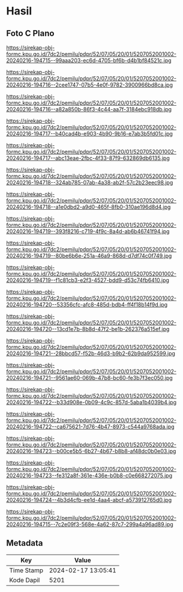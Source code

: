 # Hasil

## Foto C Plano

https://sirekap-obj-formc.kpu.go.id/7dc2/pemilu/pdpr/52/07/05/20/01/5207052001002-20240216-194715--99aaa203-ec6d-4705-bf6b-d4b1bf84521c.jpg

https://sirekap-obj-formc.kpu.go.id/7dc2/pemilu/pdpr/52/07/05/20/01/5207052001002-20240216-194716--2cee1747-07b5-4e0f-9782-3900966bd8ca.jpg

https://sirekap-obj-formc.kpu.go.id/7dc2/pemilu/pdpr/52/07/05/20/01/5207052001002-20240216-194716--a82a850b-86f3-4c44-aa7f-3184ebc918db.jpg

https://sirekap-obj-formc.kpu.go.id/7dc2/pemilu/pdpr/52/07/05/20/01/5207052001002-20240216-194717--b40cad4b-e903-4b90-9b16-e7ab3b5fd01c.jpg

https://sirekap-obj-formc.kpu.go.id/7dc2/pemilu/pdpr/52/07/05/20/01/5207052001002-20240216-194717--abc13eae-2fbc-4f33-87f9-632869db6135.jpg

https://sirekap-obj-formc.kpu.go.id/7dc2/pemilu/pdpr/52/07/05/20/01/5207052001002-20240216-194718--324ab785-07ab-4a38-ab2f-57c2b23eec98.jpg

https://sirekap-obj-formc.kpu.go.id/7dc2/pemilu/pdpr/52/07/05/20/01/5207052001002-20240216-194718--a1e0dbd2-a9d0-465f-8fb0-310ae196d8d4.jpg

https://sirekap-obj-formc.kpu.go.id/7dc2/pemilu/pdpr/52/07/05/20/01/5207052001002-20240216-194719--393f8216-c719-4f9c-8a4d-ab6b46741f94.jpg

https://sirekap-obj-formc.kpu.go.id/7dc2/pemilu/pdpr/52/07/05/20/01/5207052001002-20240216-194719--80be6b6e-251a-46a9-868d-d7df74c0f749.jpg

https://sirekap-obj-formc.kpu.go.id/7dc2/pemilu/pdpr/52/07/05/20/01/5207052001002-20240216-194719--f1c81cb3-e2f3-4527-bdd9-d53c74fb6410.jpg

https://sirekap-obj-formc.kpu.go.id/7dc2/pemilu/pdpr/52/07/05/20/01/5207052001002-20240216-194720--53356cfc-afc8-485d-bdb4-ff4f18b14f9d.jpg

https://sirekap-obj-formc.kpu.go.id/7dc2/pemilu/pdpr/52/07/05/20/01/5207052001002-20240216-194720--13cd1e7b-8b8d-47f2-be1b-262376a515ef.jpg

https://sirekap-obj-formc.kpu.go.id/7dc2/pemilu/pdpr/52/07/05/20/01/5207052001002-20240216-194721--28bbcd57-f52b-46d3-b9b2-62b9da952599.jpg

https://sirekap-obj-formc.kpu.go.id/7dc2/pemilu/pdpr/52/07/05/20/01/5207052001002-20240216-194721--9561ae60-069b-47b8-bc60-fe3b7f3ec050.jpg

https://sirekap-obj-formc.kpu.go.id/7dc2/pemilu/pdpr/52/07/05/20/01/5207052001002-20240216-194722--b33d908e-0b09-4c9c-857d-5aba1b4039b4.jpg

https://sirekap-obj-formc.kpu.go.id/7dc2/pemilu/pdpr/52/07/05/20/01/5207052001002-20240216-194722--ca675621-7d76-4b47-8973-c544a9768ada.jpg

https://sirekap-obj-formc.kpu.go.id/7dc2/pemilu/pdpr/52/07/05/20/01/5207052001002-20240216-194723--b00ce5b5-6b27-4b67-b8b8-af48dc0b0e03.jpg

https://sirekap-obj-formc.kpu.go.id/7dc2/pemilu/pdpr/52/07/05/20/01/5207052001002-20240216-194723--fe312a8f-361e-436e-b0b8-c0e668272075.jpg

https://sirekap-obj-formc.kpu.go.id/7dc2/pemilu/pdpr/52/07/05/20/01/5207052001002-20240216-194724--4b3d4cfb-ee1d-4aa4-abcf-a573912765d0.jpg

https://sirekap-obj-formc.kpu.go.id/7dc2/pemilu/pdpr/52/07/05/20/01/5207052001002-20240216-194715--7c2e09f3-568e-4a62-87c7-299a4a96ad89.jpg


## Metadata

| Key        | Value               |
| ---------- | ------------------- |
| Time Stamp | 2024-02-17 13:05:41 |
| Kode Dapil | 5201                |



